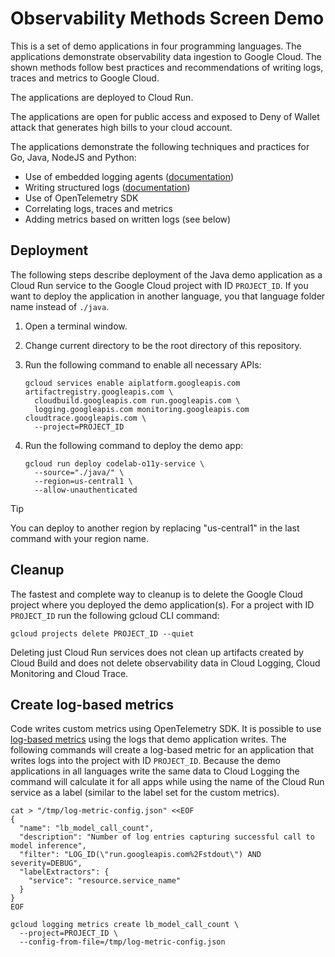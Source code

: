 # Observability Methods Screen Demo

This is a set of demo applications in four programming languages.
The applications demonstrate observability data ingestion to Google Cloud.
The shown methods follow best practices and recommendations of writing logs, traces and metrics to Google Cloud.

The applications are deployed to Cloud Run.

The applications are open for public access and exposed to Deny of Wallet attack that generates high bills to your cloud account.

The applications demonstrate the following techniques and practices for Go, Java, NodeJS and Python:

* Use of embedded logging agents ([documentation](https://cloud.google.com/run/docs/logging#container-logs))
* Writing structured logs ([documentation](https://cloud.google.com/logging/docs/structured-logging#special-payload-fields))
* Use of OpenTelemetry SDK
* Correlating logs, traces and metrics
* Adding metrics based on written logs (see below)

## Deployment

The following steps describe deployment of the Java demo application as a Cloud Run service to the Google Cloud project with ID `PROJECT_ID`.
If you want to deploy the application in another language, you that language folder name instead of `./java`.

1. Open a terminal window.
1. Change current directory to be the root directory of this repository.
1. Run the following command to enable all necessary APIs:

   ```shell
   gcloud services enable aiplatform.googleapis.com artifactregistry.googleapis.com \
     cloudbuild.googleapis.com run.googleapis.com \
     logging.googleapis.com monitoring.googleapis.com cloudtrace.googleapis.com \
     --project=PROJECT_ID
   ```

1. Run the following command to deploy the demo app:

   ```shell
   gcloud run deploy codelab-o11y-service \
     --source="./java/" \
     --region=us-central1 \
     --allow-unauthenticated
   ```

> [!TIP]
> You can deploy to another region by replacing "us-central1" in the last command with your region name.

## Cleanup

The fastest and complete way to cleanup is to delete the Google Cloud project where you deployed the demo application(s). For a project with ID `PROJECT_ID` run the following gcloud CLI command:

```shell
gcloud projects delete PROJECT_ID --quiet
```

Deleting just Cloud Run services does not clean up artifacts created by Cloud Build and does not delete observability data in Cloud Logging, Cloud Monitoring and Cloud Trace.

## Create log-based metrics

Code writes custom metrics using OpenTelemetry SDK. It is possible to use [log-based metrics](https://cloud.google.com/logging/docs/logs-based-metrics) using the logs that demo application writes. The following commands will create a log-based metric for an application that writes logs into the project with ID `PROJECT_ID`. Because the demo applications in all languages write the same data to Cloud Logging the command will calculate it for all apps while using the name of the Cloud Run service as a label (similar to the label set for the custom metrics).

```shell
cat > "/tmp/log-metric-config.json" <<EOF
{
  "name": "lb_model_call_count",
  "description": "Number of log entries capturing successful call to model inference",
  "filter": "LOG_ID(\"run.googleapis.com%2Fstdout\") AND severity=DEBUG",
  "labelExtractors": {
    "service": "resource.service_name"
  }
}
EOF

gcloud logging metrics create lb_model_call_count \
  --project=PROJECT_ID \
  --config-from-file=/tmp/log-metric-config.json
```
